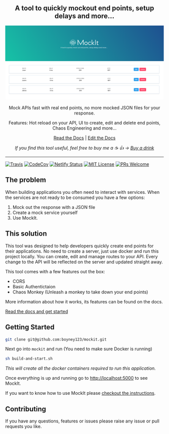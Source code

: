 <div align="center">

<h2>A tool to quickly mockout end points, setup delays and more...</h2>
<img alt="header" src="./header.png" />
<p>Mock APIs fast with real end points, no more mocked JSON files for your response.</p>
<p>Features: Hot reload on your API, UI to create, edit and delete end points, Chaos Engineering and more...</p>

[Read the Docs](https://mockit-docs.netlify.com/) | [Edit the Docs](https://github.com/boyney123/mockit-docs)

_If you find this tool useful, feel free to buy me a ☕ 👍 -> [Buy a drink](https://www.paypal.me/boyney123/5)_

</div>

<hr/>

[![Travis](https://img.shields.io/travis/boyney123/mockit/master.svg)](https://travis-ci.org/boyney123/mockit)
[![CodeCov](https://codecov.io/gh/boyney123/mockit/branch/master/graph/badge.svg?token=AoXW3EFgMP)](https://codecov.io/gh/boyney123/mockit)
[![Netlify Status](https://api.netlify.com/api/v1/badges/6d5acca1-0959-4d92-a739-08f725fdc464/deploy-status)](https://app.netlify.com/sites/mockit-docs/deploys)
[![MIT License][license-badge]][license]
[![PRs Welcome][prs-badge]][prs]

## The problem

When building applications you often need to interact with services. When the services are not ready to be consumed you have a few options:

1. Mock out the response with a JSON file
2. Create a mock service yourself
3. Use MockIt.

## This solution

This tool was designed to help developers quickly create end points for their applications. No need to create a server, just use docker and run this project locally. You can create, edit and manage routes to your API. Every change to the API will be reflected on the server and updated straight away.

This tool comes with a few features out the box:

- CORS
- Basic Authentictaion
- Chaos Monkey (Unleash a monkey to take down your end points)

More information about how it works, its features can be found on the docs.

[Read the docs and get started](https://mockit-docs.netlify.com/)

## Getting Started

```sh
git clone git@github.com:boyney123/mockit.git
```

Next go into `mockit` and run (You need to make sure Docker is running)

```sh
sh build-and-start.sh
```

_This will create all the docker containers required to run this application._

Once everything is up and running go to [http://localhost:5000](http://localhost:5000) to see MockIt.

If you want to know how to use MockIt please [checkout the instructions](https://mockit-docs.netlify.com/docs/getting-started/routes).

## Contributing

If you have any questions, features or issues please raise any issue or pull requests you like.

[spectrum-badge]: https://withspectrum.github.io/badge/badge.svg
[spectrum]: https://spectrum.chat/explore-tech
[license-badge]: https://img.shields.io/badge/License-MIT-yellow.svg
[license]: https://github.com/boyney123/react.explore-tech.org/blob/master/LICENSE
[prs-badge]: https://img.shields.io/badge/PRs-welcome-brightgreen.svg?style=flat-square
[prs]: http://makeapullrequest.com

